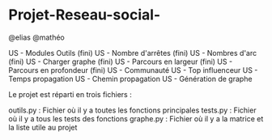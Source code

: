 # Projet-Reseau-social-
@elias
@mathéo

US - Modules Outils (fini)
US - Nombre d'arrêtes (fini)
US - Nombres d'arc (fini)
US - Charger graphe (fini)
US - Parcours en largeur (fini)
US - Parcours en profondeur (fini)
US - Communauté 
US - Top influenceur
US - Temps propagation
US - Chemin propagation
US - Génération de graphe

Le projet est réparti en trois fichiers :

outils.py : Fichier où il y a toutes les fonctions principales 
tests.py : Fichier où il y a tous les tests des fonctions
graphe.py : Fichier où il y a la matrice et la liste utile au projet